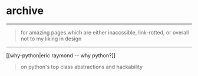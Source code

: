 # archive

---
> for amazing pages which are either inaccssible, link-rotted, or overall not to my liking in design
---

[[why-python|eric raymond -- why python?]]
> on python's top class abstractions and hackability
